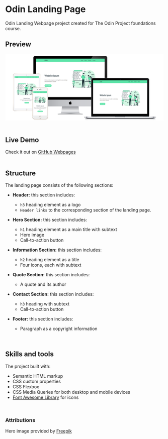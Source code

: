 
# Odin Landing Page

Odin Landing Webpage project created for The Odin Project foundations course.
<br>

## Preview

![the project preview](./images/preview.png)</br>
<br>

## Live Demo 

Check it out on [GitHub Webpages](https://redwanhaitami.github.io/odin-landing-page/)</br>
<br>

## Structure 

The landing page consists of the following sections:

- **Header:** this section includes:

  - `h3` heading element as a logo
  - `Header links` to the corresponding section of the landing page.

- **Hero Section:** this section includes:

  - `h1` heading element as a main title with subtext 
  - Hero image
  - Call-to-action button
  
- **Information Section:** this section includes:
  
  - `h2` heading element as a title
  - Four icons, each with subtext
  
- **Quote Section:** this section includes:
  
  - A quote and its author
  
- **Contact Section:** this section includes:
  
  - `h3` heading with subtext
  - Call-to-action button

- **Footer:** this section includes: 
  
  - Paragraph as a copyright information
<br>

## Skills and tools

The project built with:

- Semantic HTML markup
- CSS custom properties 
- CSS Flexbox 
- CSS Media Queries for both desktop and mobile devices
- [Font Awesome Library](https://fontawesome.com/) for icons
<br>

### Attributions 

Hero image provided by [Freepik](https://freepik.com/)
